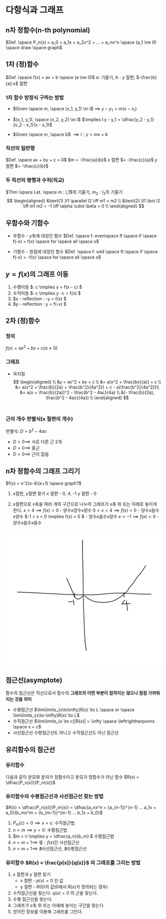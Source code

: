 # 다항식과 그래프
## n차 정함수(n-th polynomial)
$Def. \space P_n(x) = a_0 + a_1x + a_2x^2 + ... + a_nx^n \space (a_1 \ne 0) \space draw \space graph$

## 1차 (정)함수
$Def. \space f(x) = ax + b \space (a \ne 0)$
$a$: 기울기, $b:y$ 절편, $-\frac{b}{a}:x$ 절편

### 1차 함수 방정식 구하는 방법
+ $Given \space m, \space (x_1, y_1) \in l$
  $\implies \: y - y_1 = m(x - x_1)$

+ $(x_1, y_1), \space (x_2, y_2) \in l$
  $\implies l:y - y_1 = \dfrac{y_2 - y_1}{x_2 - x_1}(x - x_1)$

+ $Given \space m, \space b$
  $\implies l:y=mx + b$

### 직선의 일반형
$Def. \space ax + by + c = 0$
$m = -\frac{a}{b}$
$x$ 절편 $= -\frac{c}{a}$
$y$ 절편 $= -\frac{c}{b}$

### 두 직선의 평행과 수직(직교)
$Thm \space Let. \space m : l_1$의 기울기, $m_2 : l_2$의 기울기
$$
\begin{aligned}
&\text{1) }l1 \parallel l2 \iff m1 = m2 \\
&\text{2) }l1 \bot l2 \iff m1 m2 = -1 \iff \alpha \cdot \beta = 0 \\
\end{aligned}
$$

## 우함수와 기함수
+ 우함수 - y축에 대칭인 함수
  $Def. \space f: even\space ft \space if \space f(-x) = f(x) \space for \space all \space x$

+ 기함수 - 원점에 대칭인 함수
  $Def. \space f: odd \space ft \space if \space f(-x) = -f(x) \space for \space all \space x$

## $y=f(x)$의 그래프 이동
1. 수평이동 $: c \implies y = f(x - c) $
2. 수직이동 $: c \implies y -c = f(x) $
3. $x - reflection : -y = f(x) $
4. $y - reflection : y = f(-x) $

## 2차 (정)함수
### 정의
$f(x) = ax^2 + bx + c (a \ne 0)$

### 그래프
+ 꼭지점
  $$
  \begin{aligned} \\
  &y = ax^2 + bx + c \\
  &= a(x^2 + \frac{bx}{a}) + c \\
  &= a(x^2 + \frac{b}{2a} + \frac{b^2}{4a^2}) + c - a(\frac{b^2}{4a^2})\\
  &= a(x + \frac{b}{2a})^2 - \frac{b^2 - 4ac}{4a} \\
  &(- \frac{b}{2a}, \frac{b^2 - 4ac}{4a}) \\
  \end{aligned}
  $$
  ​

### 근의 개수 판별식(x 절편의 개수)
판별식: $D = b^2 - 4ac$

+ $D > 0 \implies$ 서로 다른 근 2개
+ $D = 0 \implies$ 중근
+ $D < 0 \implies$ 근이 없음

## n차 정함수의 그래프 그리기
$f(x) = x^2(x-4)(x+1) \space graph?$
1. x절편, y절편 찾기
  x 절편 - 0, 4, -1
  y 절편 - 0

2. x절편으로 x축을 여러 개의 구간으로 나누어 그래프가 x축 위 또는 아래로 놓이게 한다.
  $x > 4 \implies f(x) > 0$ - 양수x양수x양수
  $0 < x < 4 \implies f(x) < 0$ - 양수x음수x양수
  $-1 < x < 0 \implies f(x) < 0 $ - 양수x음수x양수
  $x < -1 \implies f(x) > 0$ -양수x음수x음수

![](./resources/photo1.png)

## 점근선(asymptote)
함수의 점근선은 직선으로서 함수의 __그래프의 어떤 부분이 접하지는 않으나 점점 가까워지는 것을 의미__
+ 수평점근선
  $\lim\limits_{x\to\infty}R(x) \to L \space or \space \lim\limits_{x\to-\infty}R(x) \to L$
+ 수직점근선
  $\lim\limits_{x \to c}|R(x)| = \infty \space \leftrightharpoons \space x = c$
+ 사선점근선
  수평점근선도 아니고 수직점근선도 아닌 점근선

## 유리함수의 점근선
### 유리함수
다음과 같이 분모와 분자가 정함수이고 분모가 영함수가 아닌 함수
$R(x) = \dfrac{P_n(x)}{P_m(x)}$

### 유리함수의 수평점근선과 사선점근선 찾는 방법
$R(x) = \dfrac{P_n(x)}{P_m(x)} = \dfrac{a_nx^n + {a_{n-1}}^{n-1} ... a_1x + a_0}{b_mx^m + {b_{m-1}}^{m-1} ... b_1x + b_0}$
1. $P_m(c) = 0 \implies x = c:$ 수직점근법
2. $n < m \implies y = 0:$ 수평점근법
3. $m = n \implies y = \dfrac{a_n}{b_m}:$ 수평점근법
4. $n = m + 1 \implies$ 몫$:f(x)$인 사선점근선
5. $n > m + 1\implies$ $\nexists$사선점근선, $\nexists$수평점근선

### 유리함수 $R(x) = \frac{p(x)}{q(x)}$ 의 그래프를 그리는 방법

1. x 절편과 y 절편 찾기
   - x 절편 - $p(x) = 0$ 인 값
   - y 절편 - $R(0)$의 값(0에서 $R(x)$가 정의되는 경우)
2. 수직점근선을 찾는다. $q(x) = 0$ 의 근을 찾는다.
3. 수평 점근선을 찾는다. 
4. 그래프가 x축 위 또는 아래에 놓이는 구간을 찾는다.
5. 얻어진 정보를 이용해 그래프를 그린다.